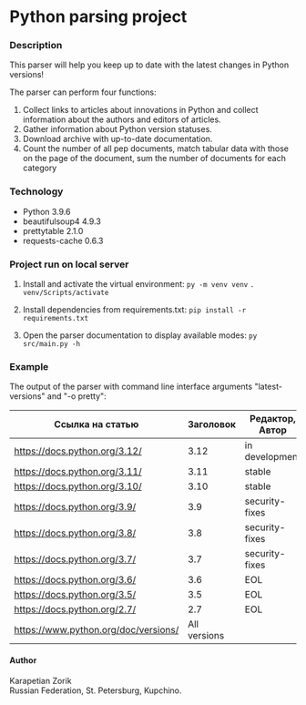 # Python parsing project

### Description
This parser will help you keep up to date with the latest changes in Python versions!

The parser can perform four functions:
1. Collect links to articles about innovations in Python and collect information about the authors and editors of articles.
2. Gather information about Python version statuses.
3. Download archive with up-to-date documentation.
4. Count the number of all pep documents, match tabular data with those on the page of the document, sum the number of documents for each category


### Technology
- Python 3.9.6
- beautifulsoup4 4.9.3
- prettytable 2.1.0
- requests-cache 0.6.3


### Project run on local server
1. Install and activate the virtual environment:
```py -m venv venv```
```. venv/Scripts/activate```

2. Install dependencies from requirements.txt:
```pip install -r requirements.txt```

4. Open the parser documentation to display available modes:
```py src/main.py -h```


### Example

The output of the parser with command line interface arguments "latest-versions" and "-o pretty":

| Ссылка на статью                     | Заголовок    | Редактор, Aвтор |
|--------------------------------------|--------------|-----------------|
| https://docs.python.org/3.12/        | 3.12         | in development  |
| https://docs.python.org/3.11/        | 3.11         | stable          |
| https://docs.python.org/3.10/        | 3.10         | stable          |
| https://docs.python.org/3.9/         | 3.9          | security-fixes  |
| https://docs.python.org/3.8/         | 3.8          | security-fixes  |
| https://docs.python.org/3.7/         | 3.7          | security-fixes  |
| https://docs.python.org/3.6/         | 3.6          | EOL             |
| https://docs.python.org/3.5/         | 3.5          | EOL             |
| https://docs.python.org/2.7/         | 2.7          | EOL             |
| https://www.python.org/doc/versions/ | All versions |                 |


#### Author
Karapetian Zorik   
Russian Federation, St. Petersburg, Kupchino.
